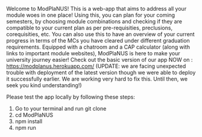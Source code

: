 Welcome to ModPlaNUS! 
This is a web-app that aims to address all your module woes in one place! Using this, you can plan for your coming semesters, by choosing module combinations and checking if they are compatible to your current plan as per pre-requisities, preclusions, corequisities, etc. You can also use this to have an overview of your current progress in terms of the MCs you have cleared under different graduation requirements. Equipped with a chatroom and a CAP calculator (along with links to important module websites), ModPlaNUS is here to make your university journey easier!
Check out the basic version of our app NOW on : https://modplanus.herokuapp.com/
(UPDATE: we are facing unexpected trouble with deployment of the latest version though we were able to deploy it successfully earlier. We are working very hard to fix this. Until then, we seek you kind understanding!)

Please test the app locally by following these steps:
1. Go to your terminal and run git clone <copy-paste repo link here>
2. cd ModPlaNUS
3. npm install
4. npm run
